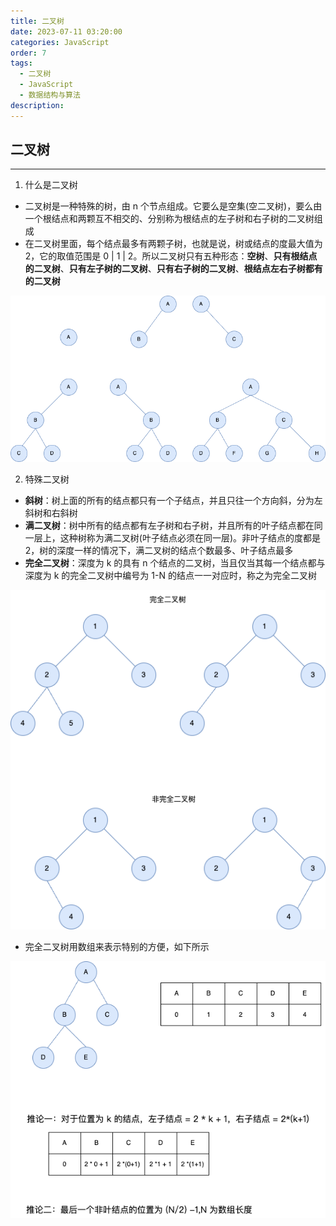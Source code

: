 ```yaml
---
title: 二叉树
date: 2023-07-11 03:20:00
categories: JavaScript
order: 7
tags:
  - 二叉树
  - JavaScript
  - 数据结构与算法
description:
---
```


## 二叉树
---
1. 什么是二叉树
- 二叉树是一种特殊的树，由 n 个节点组成。它要么是空集(空二叉树)，要么由一个根结点和两颗互不相交的、分别称为根结点的左子树和右子树的二叉树组成
- 在二叉树里面，每个结点最多有两颗子树，也就是说，树或结点的度最大值为 2，它的取值范围是 0 | 1 | 2。所以二叉树只有五种形态：**空树**、**只有根结点的二叉树**、**只有左子树的二叉树**、**只有右子树的二叉树**、**根结点左右子树都有的二叉树**

![](./img/tree6.png)

2. 特殊二叉树
- **斜树**：树上面的所有的结点都只有一个子结点，并且只往一个方向斜，分为左斜树和右斜树
- **满二叉树**：树中所有的结点都有左子树和右子树，并且所有的叶子结点都在同一层上，这种树称为满二叉树(叶子结点必须在同一层)。非叶子结点的度都是 2，树的深度一样的情况下，满二叉树的结点个数最多、叶子结点最多
- **完全二叉树**：深度为 k 的具有 n 个结点的二叉树，当且仅当其每一个结点都与深度为 k 的完全二叉树中编号为 1-N 的结点一一对应时，称之为完全二叉树

![](./img/tree7.png)

- 完全二叉树用数组来表示特别的方便，如下所示

![](./img/tree8.png)